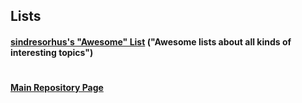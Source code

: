 ## Lists

#### [sindresorhus's "Awesome" List](https://github.com/sindresorhus/awesome#books) ("Awesome lists about all kinds of interesting topics")

#
#### [Main Repository Page](https://github.com/mycroftwilde/portainer_templates)
